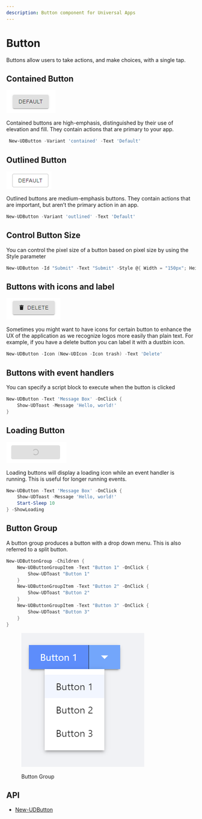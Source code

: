 ```yaml
---
description: Button component for Universal Apps
---
```


# Button

Buttons allow users to take actions, and make choices, with a single tap.

## Contained Button

![](<../../../.gitbook/assets/image (55).png>)

Contained buttons are high-emphasis, distinguished by their use of elevation and fill. They contain actions that are primary to your app.

```powershell
 New-UDButton -Variant 'contained' -Text 'Default'
```

## Outlined Button

![](<../../../.gitbook/assets/image (315).png>)

Outlined buttons are medium-emphasis buttons. They contain actions that are important, but aren’t the primary action in an app.

```powershell
New-UDButton -Variant 'outlined' -Text 'Default'
```

## Control Button Size

You can control the pixel size of a button based on pixel size by using the Style parameter

```powershell
New-UDButton -Id "Submit" -Text "Submit" -Style @{ Width = "150px"; Height = "100px" }
```

## Buttons with icons and label

![](<../../../.gitbook/assets/image (537).png>)

Sometimes you might want to have icons for certain button to enhance the UX of the application as we recognize logos more easily than plain text. For example, if you have a delete button you can label it with a dustbin icon.

```powershell
New-UDButton -Icon (New-UDIcon -Icon trash) -Text 'Delete'
```

## Buttons with event handlers

You can specify a script block to execute when the button is clicked

```powershell
New-UDButton -Text 'Message Box' -OnClick {
    Show-UDToast -Message 'Hello, world!'
}
```

## Loading Button

![](<../../../.gitbook/assets/image (117).png>)

Loading buttons will display a loading icon while an event handler is running. This is useful for longer running events.&#x20;

```powershell
New-UDButton -Text 'Message Box' -OnClick {
    Show-UDToast -Message 'Hello, world!'
    Start-Sleep 10
} -ShowLoading
```

## Button Group

A button group produces a button with a drop down menu. This is also referred to a split button.

```powershell
New-UDButtonGroup -Children {
    New-UDButtonGroupItem -Text "Button 1" -OnClick {
        Show-UDToast "Button 1"
    }
    New-UDButtonGroupItem -Text "Button 2" -OnClick {
        Show-UDToast "Button 2"
    }
    New-UDButtonGroupItem -Text "Button 3" -OnClick {
        Show-UDToast "Button 3"
    }
}
```

<figure><img src="../../../.gitbook/assets/image (1).png" alt=""><figcaption><p>Button Group</p></figcaption></figure>

## API

* [New-UDButton](https://github.com/ironmansoftware/universal-docs/blob/master/cmdlets/New-UDButton.txt)

